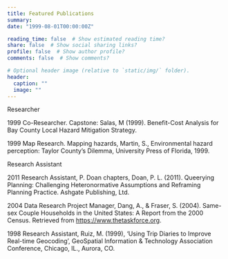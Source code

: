 ```yaml
---
title: Featured Publications
summary: 
date: "1999-08-01T00:00:00Z"

reading_time: false  # Show estimated reading time?
share: false  # Show social sharing links?
profile: false  # Show author profile?
comments: false  # Show comments?

# Optional header image (relative to `static/img/` folder).
header:
  caption: ""
  image: ""
---
```

Researcher

1999 	Co-Researcher. Capstone: Salas, M (1999). Benefit-Cost Analysis for Bay County Local Hazard Mitigation Strategy. 

1999 	Map Research. Mapping hazards, Martin, S., Environmental hazard perception: Taylor County’s Dilemma, University Press of Florida, 1999. 

Research Assistant

2011	Research Assistant, P. Doan chapters, Doan, P. L. (2011). Queerying Planning: Challenging Heteronormative Assumptions and Reframing Planning Practice. Ashgate Publishing, Ltd.

2004 	Data Research Project Manager, Dang, A., & Fraser, S. (2004). Same-sex Couple Households in the United States: A Report from the 2000 Census. Retrieved from https://www.thetaskforce.org.

1998 	Research Assistant, Ruiz, M. (1999), ‘Using Trip Diaries to Improve Real-time Geocoding’, GeoSpatial Information & Technology Association Conference, Chicago, IL., Aurora, CO.
